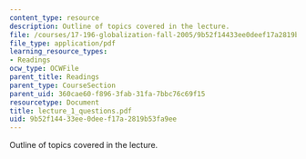 ```yaml
---
content_type: resource
description: Outline of topics covered in the lecture.
file: /courses/17-196-globalization-fall-2005/9b52f14433ee0deef17a2819b53fa9ee_lecture_1_questions.pdf
file_type: application/pdf
learning_resource_types:
- Readings
ocw_type: OCWFile
parent_title: Readings
parent_type: CourseSection
parent_uid: 360cae60-f896-3fab-31fa-7bbc76c69f15
resourcetype: Document
title: lecture_1_questions.pdf
uid: 9b52f144-33ee-0dee-f17a-2819b53fa9ee
---
```

Outline of topics covered in the lecture.

